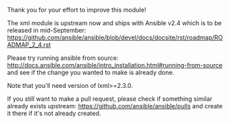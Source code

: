 Thank you for your effort to improve this module!

The xml module is upstream now and ships with Ansible v2.4 which is to be released in mid-September:
https://github.com/ansible/ansible/blob/devel/docs/docsite/rst/roadmap/ROADMAP_2_4.rst

Please try running ansible from source:
http://docs.ansible.com/ansible/intro_installation.html#running-from-source
and see if the change you wanted to make is already done.

Note that you'll need version of lxml>=2.3.0.

If you still want to make a pull request, please check if something similar already exists upstream:
https://github.com/ansible/ansible/pulls
and create it there if it's not already created.
